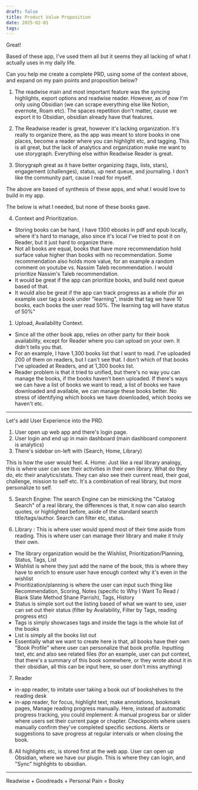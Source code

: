 ```yaml
---
draft: false
title: Product Value Proposition
date: 2025-02-01
tags:
---
```

Great!

Based of these app, I've used them all but it seems they all lacking of what I actually uses in my daily life. 

Can you help me create a complete PRD, using some of the context above, and expand on my pain points and proposition below?

1. The readwise main and most important feature was the syncing highlights, export options and readwise reader. However, as of now I'm only using Obsidian (we can scrape everything else like Notion, evernote, Roam etc). The spaces repetition don't matter, cause we export it to Obsidian, obsidian already have that features.

2. The Readwise reader is great, however it's lacking organization. It's really to organize there, as the app was meant to store books in one places, become a reader where you can highlight etc, and tagging. This is all great, but the lack of analytics and organization make me want to use storygraph. Everything else within Readwise Reader is great.

3. Storygraph great as it have better organizing (tags, lists, stars), engagement (challenges), status, up next queue, and journaling. I don't like the community part, cause I read for myself.

The above are based of synthesis of these apps, and what I would love to build in my app.

The below is what I needed, but none of these books gave.

4. Context and Prioritization.
- Storing books can be hard, I have 1300 ebooks in pdf and epub locally, where it's hard to manage, also since it's local I've tried to post it on Reader, but it just hard to organize there. 
- Not all books are equal, books that have more recommendation hold surface value higher than books with no recommendation. Some recommendation also holds more value, for an example a random comment on youtube vs. Nassim Taleb recommendation. I would prioritize Nassim's Taleb recommendation. 
- It would be great if the app can prioritize books, and build next queue based of that. 
- It would also be great if the app can track progress as a whole (for an example user tag a book under "learning", inside that tag we have 10 books, each books the user read 50%. The learning tag will have status of 50%"

1. Upload, Availability Context.
- Since all the other book app, relies on other party for their book availability, except for Reader where you can upload on your own. It didn't tells you that. 
- For an example, I have 1,300 books list that I want to read. I've uploaded 200 of them on readers, but I can't see that. I don't which of that books I've uploaded at Readers, and at 1,300 books list. 
- Reader problem is that it tried to unified, but there's no way you can manage the books, if the books haven't been uploaded. If there's ways we can have a list of books we want to read, a list of books we have downloaded and available, we can manage these books better. No stress of identifying which books we have downloaded, which books we haven't etc.

-----
Let's add User Experience into the PRD.

1. User open up web app and there's login page.
2. User login and end up in main dashboard (main dashboard component is analytics)
3. There's sidebar on-left with (Search, Home, Library)

This is how the user would feel. 
4. Home: Just like a real library analogy, this is where user can see their activities in their own library. What do they do, etc their analytics/stats. They can also see their current read, their goal, challenge, mission to self etc. It's a combination of real library, but more personalize to self.

5. Search Engine: The search Engine can be mimicking the "Catalog Search" of a real library, the differences is that, it now can also search quotes, or highlighted before, aside of the standard search title/tags/author. Search can filter etc, status. 

6. Library : This is where user would spend most of their time aside from reading. This is where user can manage their library and make it truly their own. 
- The library organization would be the Wishlist, Prioritization/Planning, Status, Tags, List
- Wishlist is where they just add the name of the book, this is where they have to enrich to ensure user have enough context why it's even in the wishlist
- Prioritization/planning is where the user can input such thing like Recommendation, Scoring, Notes (specific to Why I Want To Read / Blank Slate Method Shane Parrish), Tags, History
- Status is simple sort out the listing based of what we want to see, user can set out their status (filter by Availability, Filter by Tags, reading progress etc)
- Tags is simply showcases tags and inside the tags is the whole list of the books
- List is simply all the books list out
- Essentially what we want to create here is that, all books have their own "Book Profile" where user can personalize that book profile. Inputting text, etc and also see related files (for an example, user can put context, that there's a summary of this book somewhere, or they wrote about it in their obsidian, all this can be input here, so user don't miss anything) 

7. Reader 
- in-app reader, to imitate user taking a book out of bookshelves to the reading desk
- in-app reader, for focus, highlight text, make annotations, bookmark pages, Manage reading progress manually. Here, instead of automatic progress tracking, you could implement:
A manual progress bar or slider where users set their current page or chapter.
Checkpoints where users manually confirm they've completed specific sections.
Alerts or suggestions to save progress at regular intervals or when closing the book.

8. All highlights etc, is stored first at the web app. User can open up Obsidian, where we have our plugin. This is where they can login, and "Sync" highlights to obsidian. 


-------


Readwise + Goodreads + Personal Pain = Booky